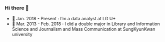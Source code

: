 


### Hi there 👋

- 💼 Jan. 2018 - Present : I’m a data analyst at LG U+
- 🌱 Mar. 2013 - Feb. 2018 : I did a double major in Library and Information Science and Journalism and Mass Communication at SungKyunKwan university

<!--
**reasonmii/reasonmii** is a ✨ _special_ ✨ repository because its `README.md` (this file) appears on your GitHub profile.

Here are some ideas to get you started:

- 🔭 I’m currently working on ...
- 🌱 I’m currently learning ...
- 👯 I’m looking to collaborate on ...
- 🤔 I’m looking for help with ...
- 💬 Ask me about ...
- 📫 How to reach me: ...
- 😄 Pronouns: ...
- ⚡ Fun fact: ...
-->
